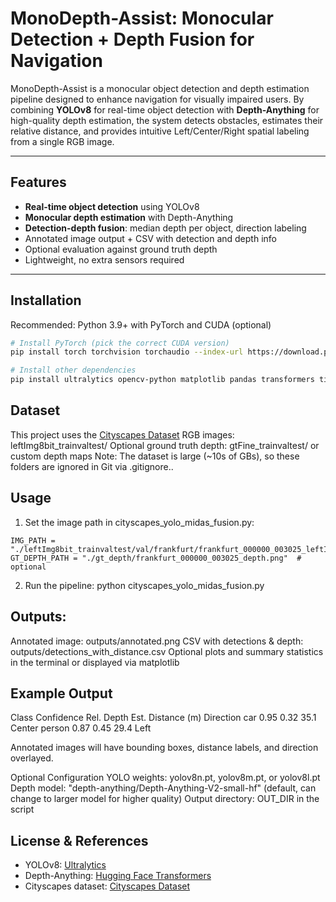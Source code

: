 # MonoDepth-Assist: Monocular Detection + Depth Fusion for Navigation

MonoDepth-Assist is a monocular object detection and depth estimation pipeline designed to enhance navigation for visually impaired users. By combining **YOLOv8** for real-time object detection with **Depth-Anything** for high-quality depth estimation, the system detects obstacles, estimates their relative distance, and provides intuitive Left/Center/Right spatial labeling from a single RGB image.

---

## Features

- **Real-time object detection** using YOLOv8
- **Monocular depth estimation** with Depth-Anything
- **Detection-depth fusion**: median depth per object, direction labeling
- Annotated image output + CSV with detection and depth info
- Optional evaluation against ground truth depth
- Lightweight, no extra sensors required

---

## Installation

Recommended: Python 3.9+ with PyTorch and CUDA (optional)

```bash
# Install PyTorch (pick the correct CUDA version)
pip install torch torchvision torchaudio --index-url https://download.pytorch.org/whl/cu121

# Install other dependencies
pip install ultralytics opencv-python matplotlib pandas transformers timm

```

## Dataset
This project uses the [Cityscapes Dataset](https://www.cityscapes-dataset.com/)
RGB images: leftImg8bit_trainvaltest/
Optional ground truth depth: gtFine_trainvaltest/ or custom depth maps
Note: The dataset is large (~10s of GBs), so these folders are ignored in Git via .gitignore..

## Usage
1. Set the image path in cityscapes_yolo_midas_fusion.py:
```
IMG_PATH = "./leftImg8bit_trainvaltest/val/frankfurt/frankfurt_000000_003025_leftImg8bit.png"
GT_DEPTH_PATH = "./gt_depth/frankfurt_000000_003025_depth.png"  # optional
```
2. Run the pipeline:
python cityscapes_yolo_midas_fusion.py

## Outputs:
Annotated image: outputs/annotated.png
CSV with detections & depth: outputs/detections_with_distance.csv
Optional plots and summary statistics in the terminal or displayed via matplotlib

## Example Output
Class	Confidence	Rel. Depth	Est. Distance (m)	Direction
car   	0.95	     0.32	       35.1	             Center
person	0.87	     0.45	       29.4	             Left

Annotated images will have bounding boxes, distance labels, and direction overlayed.

Optional Configuration
YOLO weights: yolov8n.pt, yolov8m.pt, or yolov8l.pt
Depth model: "depth-anything/Depth-Anything-V2-small-hf" (default, can change to larger model for higher quality)
Output directory: OUT_DIR in the script

## License & References

- YOLOv8: [Ultralytics](https://github.com/ultralytics/ultralytics)  
- Depth-Anything: [Hugging Face Transformers](https://huggingface.co/depth-anything/Depth-Anything-V2-small-hf)  
- Cityscapes dataset: [Cityscapes Dataset](https://www.cityscapes-dataset.com/)

